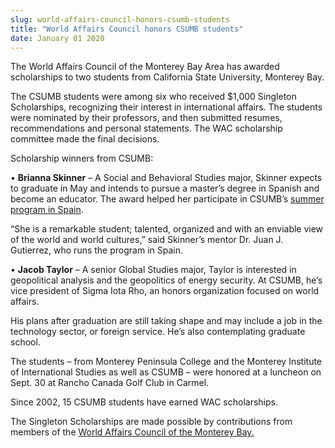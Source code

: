 ```yaml
---
slug: world-affairs-council-honors-csumb-students
title: "World Affairs Council honors CSUMB students"
date: January 01 2020
---
```


 
<p>
  The World Affairs Council of the Monterey Bay Area has awarded scholarships to
  two students from California State University, Monterey Bay.
</p>
<p>
  The CSUMB students were among six who received $1,000 Singleton Scholarships,
  recognizing their interest in international affairs. The students were
  nominated by their professors, and then submitted resumes, recommendations and
  personal statements. The WAC scholarship committee made the final decisions.
</p>
<p>Scholarship winners from CSUMB:</p>
<p>
  • <strong>Brianna Skinner</strong> – A Social and Behavioral Studies major,
  Skinner expects to graduate in May and intends to pursue a master’s degree in
  Spanish and become an educator. The award helped her participate in CSUMB’s
  <a
    href="https://news.csumb.edu/news/2014/jun/17/students&#45;travel&#45;spain&#45;summer&#45;school"
    >summer program in Spain</a
  >.
</p>
<p>
  “She is a remarkable student; talented, organized and with an enviable view of
  the world and world cultures,” said Skinner’s mentor Dr. Juan J. Gutierrez,
  who runs the program in Spain.
</p>
<p>
  • <strong>Jacob Taylor</strong> – A senior Global Studies major, Taylor is
  interested in geopolitical analysis and the geopolitics of energy security. At
  CSUMB, he’s vice president of Sigma Iota Rho, an honors organization focused
  on world affairs.
</p>
<p>
  His plans after graduation are still taking shape and may include a job in the
  technology sector, or foreign service. He’s also contemplating graduate
  school.
</p>
<p>
  The students – from Monterey Peninsula College and the Monterey Institute of
  International Studies as well as CSUMB – were honored at a luncheon on Sept.
  30 at Rancho Canada Golf Club in Carmel.
</p>
<p>Since 2002, 15 CSUMB students have earned WAC scholarships.</p>
<p>
  The Singleton Scholarships are made possible by contributions from members of
  the
  <a href="https://www.wacmb.org/WACMB/WACMB&#45;Home&#45;Page.html"
    >World Affairs Council of the Monterey Bay.</a
  >
</p>
 

